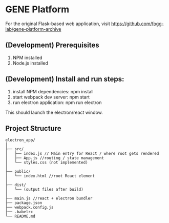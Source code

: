 # GENE Platform

For the original Flask-based web application, visit https://github.com/fogg-lab/gene-platform-archive

## (Development) Prerequisites
1. NPM installed
2. Node.js installed

## (Development) Install and run steps:
1. install NPM dependencies: npm install
2. start webpack dev server: npm start
3. run electron application: npm run electron

This should launch the electron/react window.

## Project Structure

```
electron_app/
│
├── src/
│   ├── index.js // Main entry for React / where root gets rendered
│   ├── App.js //routing / state management
│   └── styles.css (not implemented)
│
├── public/
│   └── index.html //root React element
│
├── dist/
│   └── (output files after build)
│
├── main.js //react + electron bundler
├── package.json
├── webpack.config.js
├── .babelrc
└── README.md
```
